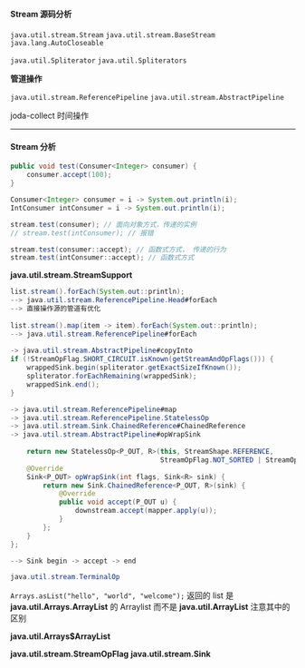 #### Stream 源码分析

`java.util.stream.Stream`  `java.util.stream.BaseStream`  `java.lang.AutoCloseable`

`java.util.Spliterator` `java.util.Spliterators`



**管道操作**

`java.util.stream.ReferencePipeline`
`java.util.stream.AbstractPipeline`



joda-collect 时间操作

---

#### Stream 分析

```java
public void test(Consumer<Integer> consumer) {
	consumer.accept(100);
}

Consumer<Integer> consumer = i -> System.out.println(i);
IntConsumer intConsumer = i -> System.out.println(i);

stream.test(consumer); // 面向对象方式，传递的实例
// stream.test(intConsumer); // 报错

stream.test(consumer::accept); // 函数式方式， 传递的行为
stream.test(intConsumer::accept); // 函数式方式
```



**java.util.stream.StreamSupport**

```java
list.stream().forEach(System.out::println);
--> java.util.stream.ReferencePipeline.Head#forEach
--> 直接操作源的管道有优化
    
list.stream().map(item -> item).forEach(System.out::println);   
--> java.util.stream.ReferencePipeline#forEach
    
-> java.util.stream.AbstractPipeline#copyInto
if (!StreamOpFlag.SHORT_CIRCUIT.isKnown(getStreamAndOpFlags())) {
    wrappedSink.begin(spliterator.getExactSizeIfKnown());
    spliterator.forEachRemaining(wrappedSink);
    wrappedSink.end();
}

-> java.util.stream.ReferencePipeline#map
-> java.util.stream.ReferencePipeline.StatelessOp
-> java.util.stream.Sink.ChainedReference#ChainedReference
-> java.util.stream.AbstractPipeline#opWrapSink
    
    return new StatelessOp<P_OUT, R>(this, StreamShape.REFERENCE,
                                     StreamOpFlag.NOT_SORTED | StreamOpFlag.NOT_DISTINCT) {
    @Override
    Sink<P_OUT> opWrapSink(int flags, Sink<R> sink) {
        return new Sink.ChainedReference<P_OUT, R>(sink) {
            @Override
            public void accept(P_OUT u) {
                downstream.accept(mapper.apply(u));
            }
        };
    }
};

--> Sink begin -> accept -> end

java.util.stream.TerminalOp
```



`Arrays.asList("hello", "world", "welcome");` 返回的 list 是 **java.util.Arrays.ArrayList**  的 Arraylist
而不是 **java.util.ArrayList** 注意其中的区别

**java.util.Arrays$ArrayList**

**java.util.stream.StreamOpFlag**
**java.util.stream.Sink**

